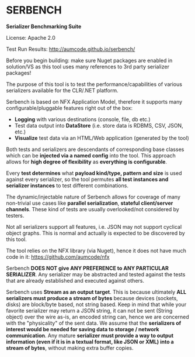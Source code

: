 # SERBENCH 
**Serializer Benchmarking Suite**

License: Apache 2.0

Test Run Results: 
http://aumcode.github.io/serbench/

Before you begin building: make sure Nuget packages are enabled in solution/VS as this tool uses many references to 3rd party
serializer packages!

The purpose of this tool is to test the performance/capabilities of various
serializers available for the CLR/.NET platform.

Serbench is based on NFX Application Model, therefore it supports many configurable/pluggable features right out of the box:
* **Logging** with various destinations (console, file, db etc.)
* Test data output into **DataStore** (i.e. store data is RDBMS, CSV, JSON, etc.)
* **Visualize** test data via an HTML/Web application (generated by the tool)

Both tests and serializers are descendants of corresponding base classes which can
be **injected via a named config** into the tool. This approach allows for **high degree of flexibility**
as **everything is configurable**.

Every **test determines** what **payload kind/type, pattern and size** is used against every serializer, so
the tool permutes **all test instances and serializer instances** to test different combinations.

The dynamic/injectable nature of Serbench allows for coverage of many non-trivial use cases like **parallel serialization**, **stateful client/server channels**. These kind of tests are usually overlooked/not considered by testers. 

Not all serializers support all features, i.e. JSON may not support cyclical object graphs. This
 is normal and actually is expected to be discovered by this tool.
 
The tool relies on the NFX library (via Nuget), hence it does not have much code in it: 
https://github.com/aumcode/nfx

Serbench **DOES NOT give ANY PREFERENCE to ANY PARTICULAR SERIALIZER**. Any serializer may be abstracted and tested against the tests that are already established and executed against others.

Serbench uses **Stream as an output target**. This is because ultimately **ALL serializers must produce a stream of bytes** because devices (sockets, disks) are block/byte based, not string based. Keep in mind that while your favorite serializer may return a JSON string, it can not be sent (String object) over the wire as-is, an encoded string can, hence we are concerned with the "physicality" of the sent data. We assume that the **serializers of interest would be needed for saving data to storage / network communication**. Any mature **serializer must provide a way to output information (even if it is in a textual format, like JSON or XML) into a stream of bytes**, without making extra buffer copies.
